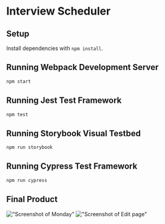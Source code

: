 # Interview Scheduler

## Setup

Install dependencies with `npm install`.

## Running Webpack Development Server

```sh
npm start
```

## Running Jest Test Framework

```sh
npm test
```

## Running Storybook Visual Testbed

```sh
npm run storybook
```

## Running Cypress Test Framework

```sh
npm run cypress
```

## Final Product

!["Screenshot of Monday"](https://user-images.githubusercontent.com/91842219/146063400-c628397f-65ba-4f70-bdac-d20625a9af4e.png)
!["Screenshot of Edit page"](https://user-images.githubusercontent.com/91842219/146063462-cae5e68c-961e-4113-b7ef-a1a5e1e9424f.png)